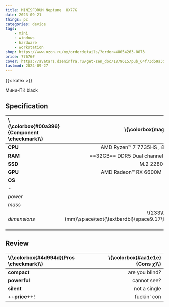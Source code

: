 ```yaml
---
title: MINISFORUM Neptune  HX77G
date: 2023-09-21
things: pc
categories: device
tags:
    - mini
    - windows
    - hardware
    - workstation
shop: https://www.ozon.ru/my/orderdetails/?order=48054263-0073
price: 77676₽
cover: https://avatars.dzeninfra.ru/get-zen_doc/1879615/pub_64f73d59a35e890be44986c1_64f73d60a35e890be44988dc/scale_1200
lastmod: 2024-09-27
---
```

{{< katex >}}

Мини-ПК black

## Specification

| \\(\colorbox{#00a396}{Component \checkmark}\\) |                                                    \\(\colorbox{magenta}{$\chi$installed}\\) |
| :--------------------------------------------- | -------------------------------------------------------------------------------------------: |
| **CPU**                                        |                                                     AMD Ryzen™ 7 7735HS , 8 Cores/16 Threads |
| **RAM**                                        |                                                  ==32GB== DDR5 Dual channel (SODIMM Slots×2) |
| **SSD**                                        |                                                                    M.2 2280 SSD Slot ==1TB== |
| **GPU**                                        |                                                         AMD Radeon™ RX 6600M (GDDR6 ==8GB==) |
| **OS**                                         |                                                                                   Windows 11 |
| -                                              |                                                                                            - |
| _power_                                        |                                                                                       DC 19V |
| _mass_                                         |                                                                                       2.72kg |
| _dimensions_                                   | \\(233\times233\times160 (mm)\space\text{\textbardbl}\space9.17\times9.17\times6.3 (inch)\\) |

## Review

| \\(\colorbox{#4d994d}{Pros \checkmark}\\) | \\(\colorbox{#aa1e1e}{Cons $\chi$}\\) |
| :---------------------------------------- | ------------------------------------: |
| **compact**                               |                        are you blind? |
| **powerful**                              |                           cannot see? |
| **silent**                                |                          not a single |
| ++**price**++!                            |                          fuckin'  con |
